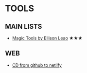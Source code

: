 # TOOLS

## MAIN LISTS

* [Magic Tools by Ellison Leao](https://github.com/ellisonleao/magictools) ★★★

## WEB

* [CD from github to netlify](https://app.netlify.com/)